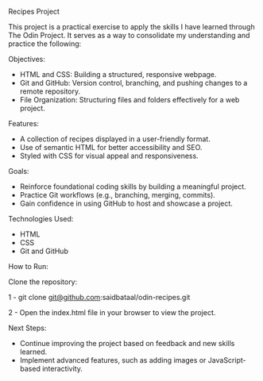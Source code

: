 Recipes Project

This project is a practical exercise to apply the skills I have learned through The Odin Project. It serves as a way to consolidate my understanding and practice the following:

Objectives:

- HTML and CSS: Building a structured, responsive webpage.
- Git and GitHub: Version control, branching, and pushing changes to a remote repository.
- File Organization: Structuring files and folders effectively for a web project.

Features:

- A collection of recipes displayed in a user-friendly format.
- Use of semantic HTML for better accessibility and SEO.
- Styled with CSS for visual appeal and responsiveness.


Goals:

- Reinforce foundational coding skills by building a meaningful project.
- Practice Git workflows (e.g., branching, merging, commits).
- Gain confidence in using GitHub to host and showcase a project.

Technologies Used:

- HTML
- CSS
- Git and GitHub

How to Run:

Clone the repository:

1 - git clone git@github.com:saidbataal/odin-recipes.git

2 - Open the index.html file in your browser to view the project.


Next Steps:

- Continue improving the project based on feedback and new skills learned.
- Implement advanced features, such as adding images or JavaScript-based interactivity.